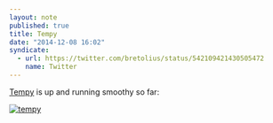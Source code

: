 ```yaml
---
layout: note
published: true
title: Tempy
date: "2014-12-08 16:02"
syndicate:
  - url: https://twitter.com/bretolius/status/542109421430505472
    name: Twitter
---
```


[Tempy](http://tempy.herokuapp.com) is up and running smoothy so far:

[![tempy](https://cdn.rawgit.com/bcomnes/tempy/master/screenshot.png)](https://cdn.rawgit.com/bcomnes/tempy/master/screenshot.png)

